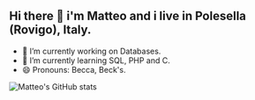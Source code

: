 ## Hi there 👋 i'm Matteo and i live in Polesella (Rovigo), Italy.

- 🔭 I’m currently working on Databases.
- 🌱 I’m currently learning SQL, PHP and C.
- 😄 Pronouns: Becca, Beck's.

![Matteo's GitHub stats](https://github-readme-stats.vercel.app/api?username=MatteoBeccari05&show_icons=true&theme=transparent)
